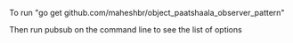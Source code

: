 To run "go get github.com/maheshbr/object_paatshaala_observer_pattern"

Then run pubsub on the command line to see the list of options
